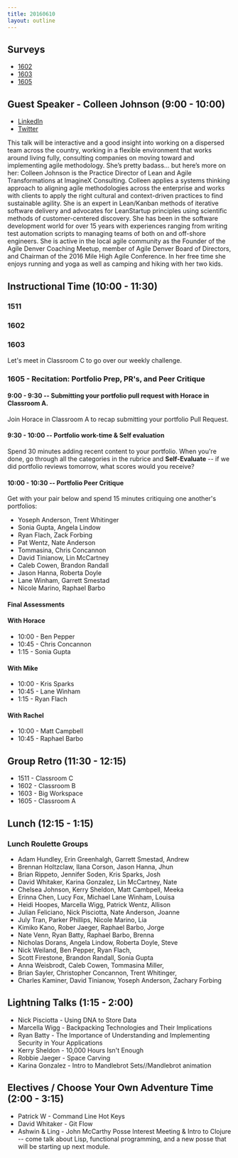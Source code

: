 ```yaml
---
title: 20160610
layout: outline
---
```


## Surveys

* [1602](https://docs.google.com/forms/d/1PzI03bNGTqlxeTMCgYtCVJYudrx0yLcoVymzWVnZ2VQ/viewform)
* [1603](https://docs.google.com/forms/d/1vKHkb_g8oTQKnte6rYq6yQdZ8NPH_rYVdCCF7_x2lmk/viewform)
* [1605](http://goo.gl/forms/Lq4tIPj9XqFde3Fo2)

## Guest Speaker - Colleen Johnson (9:00 - 10:00)
* [LinkedIn](https://www.linkedin.com/in/colleenvoelschow)
* [Twitter](https://twitter.com/scrumhive)

This talk will be interactive and a good insight into working on a dispersed team across the country, working in a flexible environment that works around living fully, consulting companies on moving toward and implementing agile methodology. She’s pretty badass… but here’s more on her:
Colleen Johnson is the Practice Director of Lean and Agile Transformations at ImagineX Consulting. Colleen applies a systems thinking approach to aligning agile methodologies across the enterprise and works with clients to apply the right cultural and context-driven practices to find sustainable agility. She is an expert in Lean/Kanban methods of iterative software delivery and advocates for LeanStartup principles using scientific methods of customer-centered discovery. She has been in the software development world for over 15 years with experiences ranging from writing test automation scripts to managing teams of both on and off-shore engineers. She is active in the local agile community as the Founder of the Agile Denver Coaching Meetup, member of Agile Denver Board of Directors, and Chairman of the 2016 Mile High Agile Conference. In her free time she enjoys running and yoga as well as camping and hiking with her two kids.

## Instructional Time (10:00 - 11:30)

### 1511

### 1602

### 1603
 Let's meet in Classroom C to go over our weekly challenge.

### 1605 - Recitation: Portfolio Prep, PR's, and Peer Critique

#### 9:00 - 9:30 -- Submitting your portfolio pull request with Horace in Classroom A.

Join Horace in Classroom A to recap submitting your portfolio Pull Request.

#### 9:30 - 10:00 -- Portfolio work-time & Self evaluation

Spend 30 minutes adding recent content to your portfolio. When you're done, go through
all the categories in the rubrice and **Self-Evaluate** -- if we did portfolio reviews
tomorrow, what scores would you receive?

#### 10:00 - 10:30 -- Portfolio Peer Critique

Get with your pair below and spend 15 minutes critiquing one another's portfolios:

* Yoseph Anderson, Trent Whitinger
* Sonia Gupta, Angela Lindow
* Ryan Flach, Zack Forbing
* Pat Wentz, Nate Anderson
* Tommasina, Chris Concannon
* David Tinianow, Lin McCartney
* Caleb Cowen, Brandon Randall
* Jason Hanna, Roberta Doyle
* Lane Winham, Garrett Smestad
* Nicole Marino, Raphael Barbo

#### Final Assessments

#### With Horace

* 10:00 - Ben Pepper
* 10:45 - Chris Concannon
* 1:15 - Sonia Gupta

#### With Mike

* 10:00 - Kris Sparks
* 10:45 - Lane Winham
* 1:15 -  Ryan Flach

#### With Rachel

* 10:00 - Matt Campbell
* 10:45 - Raphael Barbo

## Group Retro (11:30 - 12:15)

* 1511 - Classroom C
* 1602 - Classroom B
* 1603 - Big Workspace
* 1605 - Classroom A

## Lunch (12:15 - 1:15)

### Lunch Roulette Groups

* Adam Hundley, Erin Greenhalgh, Garrett Smestad, Andrew
* Brennan Holtzclaw, Ilana Corson, Jason Hanna, Jhun
* Brian Rippeto, Jennifer Soden, Kris Sparks, Josh
* David Whitaker, Karina Gonzalez, Lin McCartney, Nate
* Chelsea Johnson, Kerry Sheldon, Matt Cambpell, Meeka
* Erinna Chen, Lucy Fox, Michael Lane Winham, Louisa
* Heidi Hoopes, Marcella Wigg, Patrick Wentz, Allison
* Julian Feliciano, Nick Pisciotta, Nate Anderson, Joanne
* July Tran, Parker Phillips, Nicole Marino, Lia
* Kimiko Kano, Rober Jaeger, Raphael Barbo, Jorge
* Nate Venn, Ryan Batty, Raphael Barbo, Brenna
* Nicholas Dorans, Angela Lindow, Roberta Doyle, Steve
* Nick Weiland, Ben Pepper, Ryan Flach,
* Scott Firestone, Brandon Randall, Sonia Gupta
* Anna Weisbrodt, Caleb Cowen, Tommasina Miller,
* Brian Sayler, Christopher Concannon, Trent Whitinger,
* Charles Kaminer, David Tinianow, Yoseph Anderson, Zachary Forbing


## Lightning Talks (1:15 - 2:00)

  * Nick Pisciotta - Using DNA to Store Data
  * Marcella Wigg - Backpacking Technologies and Their Implications
  * Ryan Batty - The Importance of Understanding and Implementing Security in Your Applications
  * Kerry Sheldon - 10,000 Hours Isn't Enough
  * Robbie Jaeger - Space Carving
  * Karina Gonzalez - Intro to Mandlebrot Sets//Mandlebrot animation

## Electives / Choose Your Own Adventure Time (2:00 - 3:15)

  * Patrick W - Command Line Hot Keys
  * David Whitaker - Git Flow
  * Ashwin & Ling - John McCarthy Posse Interest Meeting & Intro to Clojure -- come talk about Lisp, functional programming, and a new posse that will be starting up next module.

